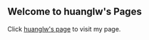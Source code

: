 ## Welcome to huanglw's Pages

Click <a href="https://huanglw.github.io">huanglw's page</a> to visit my page.
